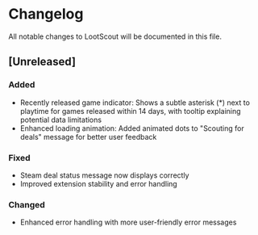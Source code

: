 # Changelog

All notable changes to LootScout will be documented in this file.

## [Unreleased]

### Added

- Recently released game indicator: Shows a subtle asterisk (\*) next to playtime for games released within 14 days, with tooltip explaining potential data limitations
- Enhanced loading animation: Added animated dots to "Scouting for deals" message for better user feedback

### Fixed

- Steam deal status message now displays correctly
- Improved extension stability and error handling

### Changed

- Enhanced error handling with more user-friendly error messages
